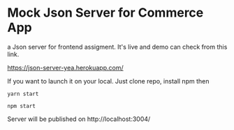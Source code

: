 # Mock Json Server for Commerce App

a Json server for frontend assigment. It's live and demo can check from this link. 

https://json-server-yea.herokuapp.com/


If you want to launch it on your local. Just clone repo, install npm then 

```
yarn start
```
```
npm start
```

Server will be published on http://localhost:3004/
